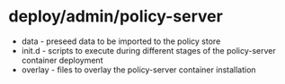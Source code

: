 # deploy/admin/policy-server
* data - preseed data to be imported to the policy store
* init.d - scripts to execute during different stages of the policy-server container deployment
* overlay - files to overlay the policy-server container installation
